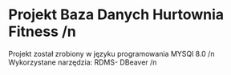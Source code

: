 # Projekt Baza Danych Hurtownia Fitness /n
Projekt został zrobiony w języku programowania MYSQl 8.0 /n
Wykorzystane narzędzia: RDMS- DBeaver /n
